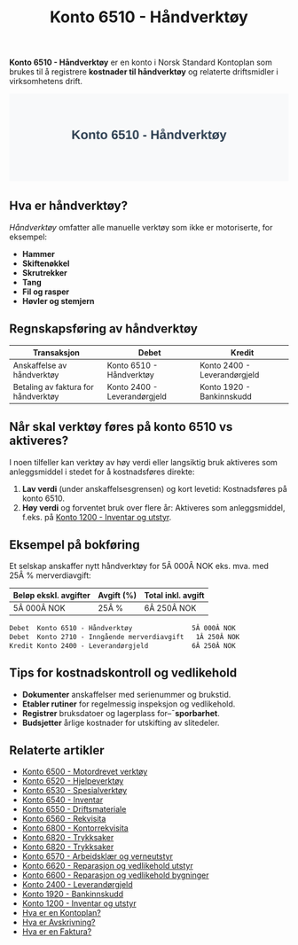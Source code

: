 ﻿---
title: "Konto 6510 - Håndverktøy"
meta_title: "6510-handverktoy"
meta_description: '**Konto 6510 - Håndverktøy** er en konto i Norsk Standard Kontoplan som brukes til å registrere **kostnader til håndverktøy** og relaterte driftsmidler i v...'
slug: 6510-handverktoy
type: blog
layout: pages/single
---

**Konto 6510 - Håndverktøy** er en konto i Norsk Standard Kontoplan som brukes til å registrere **kostnader til håndverktøy** og relaterte driftsmidler i virksomhetens drift.

![Illustrasjon av konto 6510 håndverktøy](6510-handverktoy-image.svg)

## Hva er håndverktøy?

*Håndverktøy* omfatter alle manuelle verktøy som ikke er motoriserte, for eksempel:

* **Hammer**
* **Skiftenøkkel**
* **Skrutrekker**
* **Tang**
* **Fil og rasper**
* **Høvler og stemjern**

## Regnskapsføring av håndverktøy

| Transaksjon                            | Debet                        | Kredit                       |
|----------------------------------------|------------------------------|------------------------------|
| Anskaffelse av håndverktøy             | Konto 6510 - Håndverktøy     | Konto 2400 - Leverandørgjeld |
| Betaling av faktura for håndverktøy    | Konto 2400 - Leverandørgjeld | Konto 1920 - Bankinnskudd    |

## Når skal verktøy føres på konto 6510 vs aktiveres?

I noen tilfeller kan verktøy av høy verdi eller langsiktig bruk aktiveres som anleggsmiddel i stedet for å kostnadsføres direkte:

1. **Lav verdi** (under anskaffelsesgrensen) og kort levetid: Kostnadsføres på konto 6510.
2. **Høy verdi** og forventet bruk over flere år: Aktiveres som anleggsmiddel, f.eks. på [Konto 1200 - Inventar og utstyr](/blogs/kontoplan/1200-inventar-og-utstyr "Konto 1200 - Inventar og utstyr").

## Eksempel på bokføring

Et selskap anskaffer nytt håndverktøy for 5Â 000Â NOK eks. mva. med 25Â % merverdiavgift:

| Beløp ekskl. avgifter | Avgift (%) | Total inkl. avgift |
|-----------------------|------------|--------------------|
| 5Â 000Â NOK             | 25Â %       | 6Â 250Â NOK          |

```text
Debet  Konto 6510 - Håndverktøy               5Â 000Â NOK
Debet  Konto 2710 - Inngående merverdiavgift   1Â 250Â NOK
Kredit Konto 2400 - Leverandørgjeld           6Â 250Â NOK
```

## Tips for kostnadskontroll og vedlikehold

* **Dokumenter** anskaffelser med serienummer og brukstid.
* **Etabler rutiner** for regelmessig inspeksjon og vedlikehold.
* **Registrer** bruksdatoer og lagerplass for–¯**sporbarhet**.
* **Budsjetter** årlige kostnader for utskifting av slitedeler.

## Relaterte artikler

* [Konto 6500 - Motordrevet verktøy](/blogs/kontoplan/6500-motordrevet-verktoy "Konto 6500 - Motordrevet verktøy")
* [Konto 6520 - Hjelpeverktøy](/blogs/kontoplan/6520-hjelpeverktoy "Konto 6520 - Hjelpeverktøy")
* [Konto 6530 - Spesialverktøy](/blogs/kontoplan/6530-spesialverktoy "Konto 6530 - Spesialverktøy")
* [Konto 6540 - Inventar](/blogs/kontoplan/6540-inventar "Konto 6540 - Inventar")
* [Konto 6550 - Driftsmateriale](/blogs/kontoplan/6550-driftsmateriale "Konto 6550 - Driftsmateriale")
* [Konto 6560 - Rekvisita](/blogs/kontoplan/6560-rekvisita "Konto 6560 - Rekvisita")
* [Konto 6800 - Kontorrekvisita](/blogs/kontoplan/6800-kontorrekvisita "Konto 6800 - Kontorrekvisita")
* [Konto 6820 - Trykksaker](/blogs/kontoplan/6820-trykksaker "Konto 6820 - Trykksaker")
* [Konto 6820 - Trykksaker](/blogs/kontoplan/6820-trykksaker "Konto 6820 - Trykksaker")
* [Konto 6570 - Arbeidsklær og verneutstyr](/blogs/kontoplan/6570-arbeidsklaer-og-verneutstyr "Konto 6570 - Arbeidsklær og verneutstyr")
* [Konto 6620 - Reparasjon og vedlikehold utstyr](/blogs/kontoplan/6620-reparasjon-og-vedlikehold-utstyr "Konto 6620 - Reparasjon og vedlikehold utstyr")
* [Konto 6600 - Reparasjon og vedlikehold bygninger](/blogs/kontoplan/6600-reparasjon-og-vedlikehold-bygninger "Konto 6600 - Reparasjon og vedlikehold bygninger")
* [Konto 2400 - Leverandørgjeld](/blogs/kontoplan/2400-leverandorgjeld "Konto 2400 - Leverandørgjeld")
* [Konto 1920 - Bankinnskudd](/blogs/kontoplan/1920-bankinnskudd "Konto 1920 - Bankinnskudd")
* [Konto 1200 - Inventar og utstyr](/blogs/kontoplan/1200-inventar-og-utstyr "Konto 1200 - Inventar og utstyr")
* [Hva er en Kontoplan?](/blogs/regnskap/hva-er-kontoplan "Hva er en Kontoplan? Komplett Guide til Kontoplaner i Norsk Regnskap")
* [Hva er Avskrivning?](/blogs/regnskap/hva-er-avskrivning "Hva er Avskrivning i Regnskap? Metoder, Beregning og Praktiske Eksempler")
* [Hva er en Faktura?](/blogs/regnskap/hva-er-en-faktura "Hva er en Faktura? En Guide til Norske Fakturakrav")






